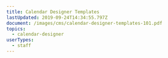 ```yaml
---
title: Calendar Designer Templates
lastUpdated: 2019-09-24T14:34:55.797Z
document: /images/cms/calendar-designer-templates-101.pdf
topics:
  - calendar-designer
userTypes:
  - staff
---
```


